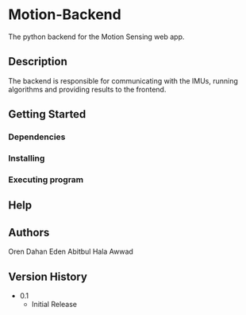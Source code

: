 # Motion-Backend

The python backend for the Motion Sensing web app.

## Description

The backend is responsible for communicating with the IMUs, running algorithms and providing results to the frontend.

## Getting Started

### Dependencies


### Installing

### Executing program

## Help

## Authors

Oren Dahan
Eden Abitbul
Hala Awwad

## Version History

* 0.1
    * Initial Release
